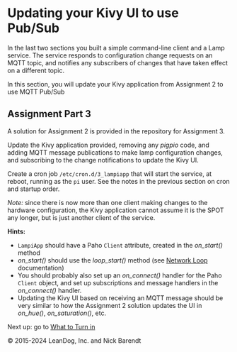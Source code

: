 # Updating your Kivy UI to use Pub/Sub

In the last two sections you built a simple command-line client and a Lamp service.  The service responds to configuration change requests on an MQTT topic, and notifies any subscribers of changes that have taken effect on a different topic.

In this section, you will update your Kivy application from Assignment 2 to use MQTT Pub/Sub

## Assignment Part 3
A solution for Assignment 2 is provided in the repository for Assignment 3.

Update the Kivy application provided, removing any *pigpio* code, and adding MQTT message publications to make lamp configuration changes, and subscribing to the change notifications to update the Kivy UI.

Create a cron job `/etc/cron.d/3_lampiapp` that will start the service, at reboot, running as the `pi` user.  See the notes in the previous section on cron and startup order.

*Note:* since there is now more than one client making changes to the hardware configuration, the Kivy application cannot assume it is the SPOT any longer, but is just another client of the service.

**Hints:**

* `LampiApp` should have a Paho `Client` attribute, created in the _on\_start()_ method 
* _on\_start()_ should use the _loop\_start()_ method (see [Network Loop](https://www.eclipse.org/paho/clients/python/docs/#network-loop) documentation)
* You should probably also set up an _on\_connect()_ handler for the Paho `Client` object, and set up subscriptions and message handlers in the _on\_connect()_ handler.
* Updating the Kivy UI based on receiving an MQTT message should be very similar to how the Assignment 2 solution updates the UI in _on\_hue()_, _on\_saturation()_, etc.

Next up: go to [What to Turn in](../03.8_Assignment/README.md)

&copy; 2015-2024 LeanDog, Inc. and Nick Barendt
